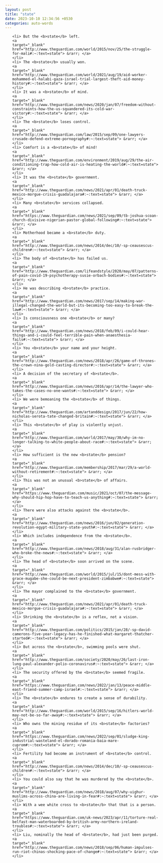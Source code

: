 ```yaml
---
layout: post
title: "state"
date: 2023-10-10 12:34:56 +0530
categories: auto-words
---
```

<ol>

    <li> But the <b>state</b> left.
    <a 
    target="_blank" 
    href="http://www.theguardian.com/world/2015/nov/25/the-struggle-for-mali#:~:text=state"> &rarr; </a>
    </li>
    <li> The <b>state</b> usually won.
    <a 
    target="_blank" 
    href="http://www.theguardian.com/world/2021/aug/19/aid-worker-mohammed-el-halabi-gaza-israel-trial-largest-theft-aid-money-history#:~:text=state"> &rarr; </a>
    </li>
    <li> It was a <b>state</b> of mind.
    <a 
    target="_blank" 
    href="http://www.theguardian.com/news/2020/jan/07/freedom-without-constraints-how-the-us-squandered-its-cold-war-victory#:~:text=state"> &rarr; </a>
    </li>
    <li> The <b>state</b> loses control.
    <a 
    target="_blank" 
    href="http://www.theguardian.com/law/2015/sep/09/one-lawyers-crusade-defend-extreme-pornography#:~:text=state"> &rarr; </a>
    </li>
    <li> Comfort is a <b>state</b> of mind!
    <a 
    target="_blank" 
    href="http://www.theguardian.com/environment/2019/aug/29/the-air-conditioning-trap-how-cold-air-is-heating-the-world#:~:text=state"> &rarr; </a>
    </li>
    <li> It was the <b>state</b> government.
    <a 
    target="_blank" 
    href="http://www.theguardian.com/news/2021/apr/01/death-truck-mexico-morgue-crisis-guadalajara#:~:text=state"> &rarr; </a>
    </li>
    <li> Many <b>state</b> services collapsed.
    <a 
    target="_blank" 
    href="https://www.theguardian.com/news/2021/sep/09/tb-joshua-scoan-church-divisive-nigerian-pastor-global-following#:~:text=state"> &rarr; </a>
    </li>
    <li> Motherhood became a <b>state</b> duty.
    <a 
    target="_blank" 
    href="http://www.theguardian.com/news/2014/dec/10/-sp-ceausescus-children#:~:text=state"> &rarr; </a>
    </li>
    <li> The body of <b>state</b> has failed us.
    <a 
    target="_blank" 
    href="http://www.theguardian.com/lifeandstyle/2020/may/07/patterns-of-pain-covid-19-psychotherapy-susie-orbach-bodies#:~:text=state"> &rarr; </a>
    </li>
    <li> He was describing <b>state</b> practice.
    <a 
    target="_blank" 
    href="http://www.theguardian.com/news/2017/sep/14/making-war-illegal-changed-the-world-but-its-becoming-too-easy-to-break-the-law#:~:text=state"> &rarr; </a>
    </li>
    <li> Is consciousness one <b>state</b> or many?
    <a 
    target="_blank" 
    href="http://www.theguardian.com/news/2018/feb/09/i-could-hear-things-and-i-could-feel-terrible-pain-when-anaesthesia-fails#:~:text=state"> &rarr; </a>
    </li>
    <li> You <b>state</b> your name and your height.
    <a 
    target="_blank" 
    href="http://www.theguardian.com/news/2018/apr/26/game-of-thrones-the-crown-nina-gold-casting-director#:~:text=state"> &rarr; </a>
    </li>
    <li> A decision of the secretary of <b>state</b>.
    <a 
    target="_blank" 
    href="http://www.theguardian.com/news/2016/apr/14/the-lawyer-who-takes-the-cases-no-one-wants#:~:text=state"> &rarr; </a>
    </li>
    <li> We were bemoaning the <b>state</b> of things.
    <a 
    target="_blank" 
    href="http://www.theguardian.com/artanddesign/2017/jun/22/how-nicholas-serota-tate-changed-britain#:~:text=state"> &rarr; </a>
    </li>
    <li> This <b>state</b> of play is violently unjust.
    <a 
    target="_blank" 
    href="http://www.theguardian.com/world/2017/may/30/why-im-no-longer-talking-to-white-people-about-race#:~:text=state"> &rarr; </a>
    </li>
    <li> How sufficient is the new <b>state</b> pension?
    <a 
    target="_blank" 
    href="http://www.theguardian.com/membership/2017/mar/29/a-world-without-retirement#:~:text=state"> &rarr; </a>
    </li>
    <li> This was not an unusual <b>state</b> of affairs.
    <a 
    target="_blank" 
    href="https://www.theguardian.com/music/2021/oct/07/the-message-why-should-hip-hop-have-to-teach-us-anything#:~:text=state"> &rarr; </a>
    </li>
    <li> There were also attacks against the <b>state</b>.
    <a 
    target="_blank" 
    href="http://www.theguardian.com/news/2016/jun/02/generation-revolution-egypt-military-state-youth#:~:text=state"> &rarr; </a>
    </li>
    <li> Which includes independence from the <b>state</b>.
    <a 
    target="_blank" 
    href="http://www.theguardian.com/news/2018/aug/31/alan-rusbridger-who-broke-the-news#:~:text=state"> &rarr; </a>
    </li>
    <li> The head of <b>state</b> soon arrived on the scene.
    <a 
    target="_blank" 
    href="http://www.theguardian.com/world/2015/jul/15/dont-mess-with-grace-mugabe-she-could-be-next-president-zimbabwe#:~:text=state"> &rarr; </a>
    </li>
    <li> The mayor complained to the <b>state</b> government.
    <a 
    target="_blank" 
    href="http://www.theguardian.com/news/2021/apr/01/death-truck-mexico-morgue-crisis-guadalajara#:~:text=state"> &rarr; </a>
    </li>
    <li> Shrinking the <b>state</b> is a reflex, not a vision.
    <a 
    target="_blank" 
    href="http://www.theguardian.com/politics/2015/jan/28/-sp-david-camerons-five-year-legacy-has-he-finished-what-margaret-thatcher-started#:~:text=state"> &rarr; </a>
    </li>
    <li> But across the <b>state</b>, swimming pools were shut.
    <a 
    target="_blank" 
    href="http://www.theguardian.com/society/2020/may/26/last-iron-lung-paul-alexander-polio-coronavirus#:~:text=state"> &rarr; </a>
    </li>
    <li> The security offered by the <b>state</b> seemed fragile.
    <a 
    target="_blank" 
    href="https://www.theguardian.com/news/2022/jan/13/peace-middle-east-friend-summer-camp-israel#:~:text=state"> &rarr; </a>
    </li>
    <li> The <b>state</b> endures to create a sense of durability.
    <a 
    target="_blank" 
    href="http://www.theguardian.com/world/2015/sep/16/hitlers-world-may-not-be-so-far-away#:~:text=state"> &rarr; </a>
    </li>
    <li> Who owns the mining residue of its <b>state</b> factories?
    <a 
    target="_blank" 
    href="https://www.theguardian.com/news/2022/sep/01/sludge-king-industrial-wasteland-el-dorado-romania-baia-mare-cuprom#:~:text=state"> &rarr; </a>
    </li>
    <li> Fertility had become an instrument of <b>state</b> control.
    <a 
    target="_blank" 
    href="http://www.theguardian.com/news/2014/dec/10/-sp-ceausescus-children#:~:text=state"> &rarr; </a>
    </li>
    <li> You could also say that he was murdered by the <b>state</b>.
    <a 
    target="_blank" 
    href="http://www.theguardian.com/news/2018/aug/07/why-uighur-muslims-across-china-are-living-in-fear#:~:text=state"> &rarr; </a>
    </li>
    <li> With a wee white cross to <b>state</b> that that is a person.
    <a 
    target="_blank" 
    href="https://www.theguardian.com/uk-news/2023/apr/11/torture-real-belfast-man-waterboarded-by-british-army-northern-ireland-troubles#:~:text=state"> &rarr; </a>
    </li>
    <li> Liu, nominally the head of <b>state</b>, had just been purged.
    <a 
    target="_blank" 
    href="http://www.theguardian.com/news/2018/sep/06/human-impulses-run-riot-chinas-shocking-pace-of-change#:~:text=state"> &rarr; </a>
    </li>